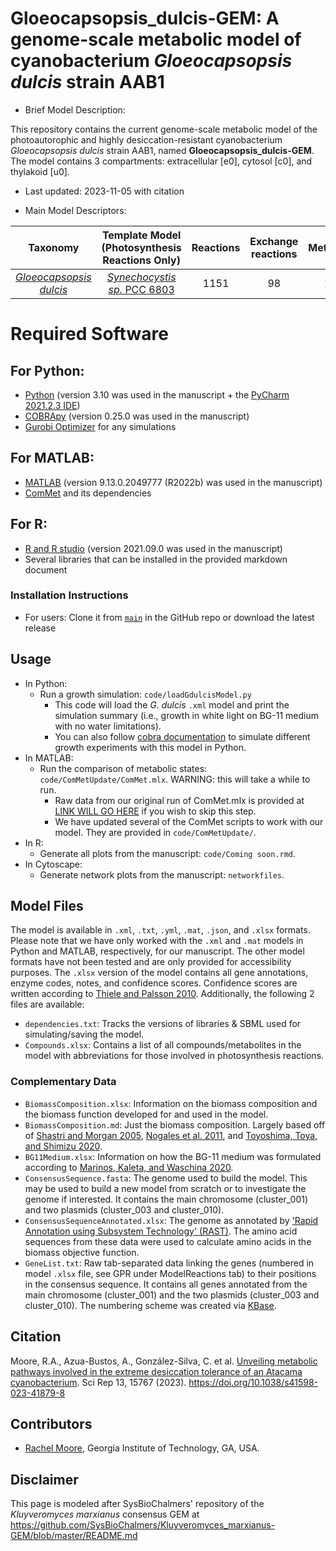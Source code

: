 # Gloeocapsopsis_dulcis-GEM: A genome-scale metabolic model of cyanobacterium _Gloeocapsopsis dulcis_ strain AAB1

* Brief Model Description:

This repository contains the current genome-scale metabolic model of the photoautorophic and highly desiccation-resistant cyanobacterium _Gloeocapsopsis dulcis_ strain AAB1, named **Gloeocapsopsis_dulcis-GEM**. The model contains 3 compartments: extracellular [e0], cytosol [c0], and thylakoid [u0]. 
* Last updated: 2023-11-05 with citation

* Main Model Descriptors:

|Taxonomy | Template Model <br />(Photosynthesis Reactions Only) | Reactions |Exchange reactions| Metabolites| Genes |
|:-------:|:--------------:|:---------:|:----------:|:-----:|:-----:|
|[_Gloeocapsopsis dulcis_](https://www.frontiersin.org/articles/10.3389/fmicb.2021.671742/full)|[_Synechocystis sp._ PCC 6803](https://link.springer.com/article/10.1007/s11120-019-00678-x)|1151|98|1198|895|

# Required Software
## For Python:
* [Python](https://www.python.org/downloads/) (version 3.10 was used in the manuscript + the [PyCharm 2021.2.3 IDE](https://www.jetbrains.com/pycharm/))
* [COBRApy](https://github.com/opencobra/cobrapy) (version 0.25.0 was used in the manuscript)
* [Gurobi Optimizer](http://www.gurobi.com/registration/download-reg) for any simulations

## For MATLAB:
* [MATLAB](https://www.mathworks.com/products/matlab.html) (version 9.13.0.2049777 (R2022b) was used in the manuscript)
* [ComMet](https://github.com/chaitrasarathy/ComMet) and its dependencies

## For R:
* [R and R studio](https://www.r-project.org/) (version 2021.09.0 was used in the manuscript)
* Several libraries that can be installed in the provided markdown document

### Installation Instructions
* For users: Clone it from [`main`](https://github.gatech.edu/PXL/Gloeocapsopsis_dulcis-GEM/tree/main) in the GitHub repo or download the latest release

## Usage

* In Python:
  * Run a growth simulation: `code/loadGdulcisModel.py`
    * This code will load the _G. dulcis_ `.xml` model and print the simulation summary (i.e., growth in white light on BG-11 medium with no water limitations). 
    * You can also follow [cobra documentation](https://cobrapy.readthedocs.io/en/latest/index.html) to simulate different growth experiments with this model in Python.
* In MATLAB:
  * Run the comparison of metabolic states: `code/ComMetUpdate/ComMet.mlx`. WARNING: this will take a while to run.
    * Raw data from our original run of ComMet.mlx is provided at [LINK WILL GO HERE]() if you wish to skip this step.
    * We have updated several of the ComMet scripts to work with our model. They are provided in `code/ComMetUpdate/`.
* In R:
  * Generate all plots from the manuscript: `code/Coming soon.rmd`.
* In Cytoscape:
  * Generate network plots from the manuscript: `networkfiles`.


## Model Files

The model is available in `.xml`, `.txt`, `.yml`, `.mat`, `.json`, and `.xlsx` formats. Please note that we have only worked with the `.xml` and `.mat` models in Python and MATLAB, respectively, for our manuscript. The other model formats have not been tested and are only provided for accessibility purposes.  The `.xlsx` version of the model contains all gene annotations, enzyme codes, notes, and confidence scores. Confidence scores are written according to [Thiele and Palsson 2010](https://www.nature.com/articles/nprot.2009.203). Additionally, the following 2 files are available:
* `dependencies.txt`: Tracks the versions of libraries & SBML used for simulating/saving the model.
* `Compounds.xlsx`: Contains a list of all compounds/metabolites in the model with abbreviations for those involved in photosynthesis reactions.

### Complementary Data

* `BiomassComposition.xlsx`: Information on the biomass composition and the biomass function developed for and used in the model.
* `BiomassComposition.md`: Just the biomass composition. Largely based off of [Shastri and Morgan 2005](https://aiche.onlinelibrary.wiley.com/doi/abs/10.1021/bp050246d), [Nogales et al. 2011](https://www.pnas.org/doi/full/10.1073/pnas.1117907109), and [Toyoshima, Toya, and Shimizu 2020](https://link.springer.com/article/10.1007/s11120-019-00678-x).
* `BG11Medium.xlsx`: Information on how the BG-11 medium was formulated according to [Marinos, Kaleta, and Waschina 2020](https://journals.plos.org/plosone/article/authors?id=10.1371/journal.pone.0236890). 
* `ConsensusSequence.fasta`: The genome used to build the model. This may be used to build a new model from scratch or to investigate the genome if interested. It contains the main chromosome (cluster_001) and two plasmids (cluster_003 and cluster_010).
* `ConsensusSequenceAnnotated.xlsx`: The genome as annotated by ['Rapid Annotation using Subsystem Technology' (RAST)](https://rast.nmpdr.org/rast.cgi). The amino acid sequences from these data were used to calculate amino acids in the biomass objective function.
* `GeneList.txt`: Raw tab-separated data linking the genes (numbered in model `.xlsx` file, see GPR under ModelReactions tab) to their positions in the consensus sequence. It contains all genes annotated from the main chromosome (cluster_001) and the two plasmids (cluster_003 and cluster_010). The numbering scheme was created via [KBase](https://www.kbase.us/). 


## Citation

Moore, R.A., Azua-Bustos, A., González-Silva, C. et al. [Unveiling metabolic pathways involved in the extreme desiccation tolerance of an Atacama cyanobacterium](https://www.nature.com/articles/s41598-023-41879-8). Sci Rep 13, 15767 (2023). https://doi.org/10.1038/s41598-023-41879-8

## Contributors

* [Rachel Moore](https://www.pxl.earth/people), Georgia Institute of Technology, GA, USA.

## Disclaimer
This page is modeled after SysBioChalmers' repository of the _Kluyveromyces marxianus_ consensus GEM at https://github.com/SysBioChalmers/Kluyveromyces_marxianus-GEM/blob/master/README.md
